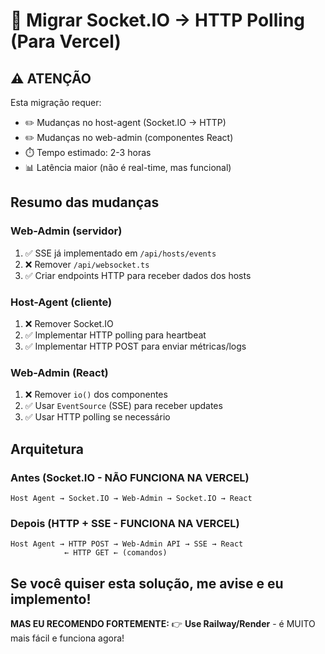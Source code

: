 # 🔄 Migrar Socket.IO → HTTP Polling (Para Vercel)

## ⚠️ ATENÇÃO
Esta migração requer:
- ✏️ Mudanças no host-agent (Socket.IO → HTTP)
- ✏️ Mudanças no web-admin (componentes React)
- ⏱️ Tempo estimado: 2-3 horas
- 📊 Latência maior (não é real-time, mas funcional)

## Resumo das mudanças

### Web-Admin (servidor)
1. ✅ SSE já implementado em `/api/hosts/events`
2. ❌ Remover `/api/websocket.ts`
3. ✅ Criar endpoints HTTP para receber dados dos hosts

### Host-Agent (cliente)
1. ❌ Remover Socket.IO
2. ✅ Implementar HTTP polling para heartbeat
3. ✅ Implementar HTTP POST para enviar métricas/logs

### Web-Admin (React)
1. ❌ Remover `io()` dos componentes
2. ✅ Usar `EventSource` (SSE) para receber updates
3. ✅ Usar HTTP polling se necessário

## Arquitetura

### Antes (Socket.IO - NÃO FUNCIONA NA VERCEL)
```
Host Agent → Socket.IO → Web-Admin → Socket.IO → React
```

### Depois (HTTP + SSE - FUNCIONA NA VERCEL)
```
Host Agent → HTTP POST → Web-Admin API → SSE → React
            ← HTTP GET ← (comandos)
```

## Se você quiser esta solução, me avise e eu implemento!

**MAS EU RECOMENDO FORTEMENTE:**
👉 **Use Railway/Render** - é MUITO mais fácil e funciona agora!

